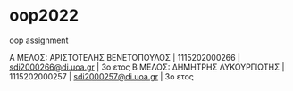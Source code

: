 # oop2022
oop assignment 

Α ΜΕΛΟΣ:
ΑΡΙΣΤΟΤΕΛΗΣ ΒΕΝΕΤΟΠΟΥΛΟΣ | 1115202000266 | sdi2000266@di.uoa.gr | 3o ετος
Β ΜΕΛΟΣ:
ΔΗΜΗΤΡΗΣ ΛΥΚΟΥΡΓΙΩΤΗΣ | 1115202000257 | sdi2000257@di.uoa.gr | 3o ετος

